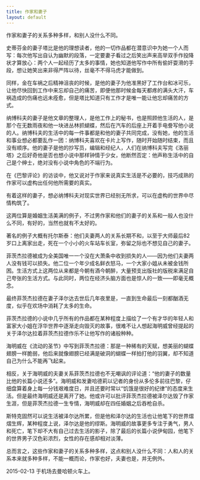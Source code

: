 ```yaml
---
title: 作家和妻子
layout: default
---
```


作家和妻子的关系多种多样，和别人没什么不同。

史蒂芬金的妻子塔比是他的理想读者，他的一切作品都在潜意识中为她一个人而写：每次他写出自认为幽默的段落，一定要妻子看过之后笑出声来高举双手作投降状才算放心：两个人一起经历了太多的事情，她也知道他写作中所有偷奸耍滑的手段，想让她笑出来非得严阵以待，丝毫不不得马虎才能做到。

同样，金在车祸之后精神沮丧的时候，是他的妻子为他准黑好了工作台和冰可乐，让他尽快回到工作中来忘却自己的痛苦，即便他那时候金每天都疼的满头大汗，车祸造成的伤痛也远未痊愈，但是塔比知道只有工作才是唯一能让他忘却痛苦的方式。

纳博科夫的妻子是他文章的整理人，是他工作上的秘书，也是照顾他生活的人，是那个在无数雨夜和他一块进丛林抓蝴蝶，然后在汽车的后座上开着手电誊写他小说的人。纳博科夫的生活中的每一件事都是和他的妻子共同完成，没有她，他的生活和事业想必都要乱作一团：纳博科夫喜欢在卡片上写作，随时开始随时结束，而且没有顺序。他的妻子是他的抄写员，编辑和经纪人，人们在纳博科夫写完《洛丽塔》之后好奇他是否也想小说中那样钟情于少女，他断然否定：他声称生活中的自己是个绅士，绝对没有小说中角色的不端行为。

在《巴黎评论》的访谈中，他又说对于作家来说真实生活是不必要的，技巧成熟的作家可以虚构出任何他所需要的真实。

有着这样的妻子，想必纳博科夫对现实世界已经别无所求，可以在虚构的世界中尽情构筑了。

这两位算是婚姻生活美满的例子，不过男作家和他们的妻子的关系和一般人也没什么不同，有好的，当然也就有不太好的。

著名的例子大概有托尔斯泰：他们夫妻两人的关系长期不和，以至于大师最后82岁口上离家出走，死在一个小小的火车站车长室，弥留之际也不想见自己的妻子。

菲茨杰拉德被成为全美国唯一一个没在大萧条中收到损失的人——因为他们夫妻两人没有钱可以损失。他二位一个年少成名鲜衣怒马，一个大家小姐从未被金钱所困。生活方式上这两位从来都是今朝有酒今朝醉，大量预支出版社的版税来满足自己夸张的生活方式。与此同时，两位在经济头脑方面也是惊人的一致——即毫无概念。

最终菲茨杰拉德在妻子泽尔达去世后几年夜里是，一直到生命最后一刻都酗酒无度，似乎在欢场中消耗了太多的生命。

菲茨杰拉德的小说中几乎所有的作品都在某种程度上描绘了一个有才华的年轻人和富家大小姐在浮华世界中逐渐走向毁灭的故事，很难不让人想起海明威曾经提起的关于泽尔达拉着菲茨杰拉德作乐不让他写作的诸般种种。

海明威在《流动的圣节》中写到菲茨杰拉德：那是一种稀有的天赋，想美丽的蝴蝶翅膀一样脆弱，他后来就像翅膀已经满是破洞的蝴蝶一样拍打他的羽翼，却不知道自己为什么不能再飞起来。

相反，关于海明威的夫妻关系菲茨杰拉德也不无嘲讽的评论道：“他的妻子的数量比他的长篇小说还多”。海明威和发妻哈德莉以记者的身份从多伦多前往巴黎，仔细盘算着身上每一分钱艰难度日，并且还要时常以“饥饿是很好的纪律”的态度来生活。但是最终海明威还是离开了她。他或许可以批评菲茨杰拉德被泽尔达毁了作家生涯，但是菲茨杰拉德一生专情，海明威却在四任婚姻之后吞枪自杀。

斯特克固然可以说生活被泽尔达所累，但是他和泽尔达的生活也让他笔下的世界熠熠生辉，某种程度上说，泽尔达是他的缪斯。海明威的故事更多专注于勇气，男人和死亡，笔下却不大有自己过去生活的影子，除了最后的长篇小说伊甸园，他笔下的世界男子汉色彩浓烈，女性的存在感却相对淡薄。

总而言之，这些作家和妻子的关系多种多样，这点和别人没什么不同：人和人的关系本来就多种多样，不能一概而论，作家也好，夫妻也是，并无例外。

2015-02-13
于机场去曼哈顿火车上。
